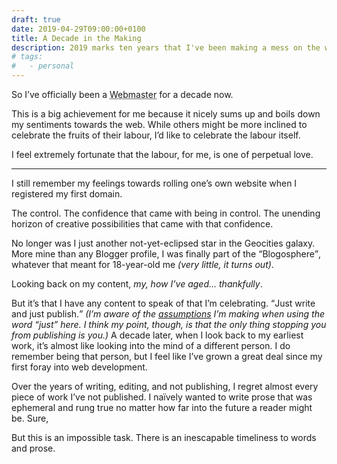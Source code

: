 ```yaml
---
draft: true
date: 2019-04-29T09:00:00+0100
title: A Decade in the Making
description: 2019 marks ten years that I've been making a mess on the web. While making a mess has always been the norm for me, documenting it publicly, irreversibly, for eternity, might seem a little out of character. A decade later, what's changed? What have I learned? What will I be doing differently in another decade's time?
# tags:
#   - personal
---
```


So I’ve officially been a <abbr title="an architect or engineer whose responsibilities include the maintenance of a website">Webmaster</abbr> for a decade now.

This is a big achievement for me because it nicely sums up and boils down my sentiments towards the web. While others might be more inclined to celebrate the fruits of their labour, I’d like to celebrate the labour itself.

I feel extremely fortunate that the labour, for me, is one of perpetual love.

--------

I still remember my feelings towards rolling one’s own website when I registered my first domain.

The control. The confidence that came with being in control. The unending horizon of creative possibilities that came with that confidence.

No longer was I just another not-yet-eclipsed star in the Geocities galaxy. More mine than any Blogger profile, I was finally part of the <q>Blogosphere</q>, whatever that meant for 18-year-old me *(very little, it turns out)*.

Looking back on my content, *my, how I’ve aged… thankfully*.

But it’s that I have any content to speak of that I’m celebrating. <q>Just write and just publish.</q> <em>(I’m aware of the <a href="http://bradfrost.com/blog/post/just" title="Just, an article by Brad Frost">assumptions</a> I’m making when using the word <q>just</q> here. I think my point, though, is that the only thing stopping you from publishing is <em>you</em>.)</em> A decade later, when I look back to my earliest work, it’s almost like looking into the mind of a different person. I do remember being that person, but I feel like I’ve grown a great deal since my first foray into web development.

Over the years of writing, editing, and not publishing, I regret almost every piece of work I’ve not published. I naïvely wanted to write prose that was ephemeral and rung true no matter how far into the future a reader might be. Sure,

But this is an impossible task. There is an inescapable timeliness to words and prose.
